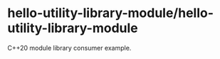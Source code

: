 # hello-utility-library-module/hello-utility-library-module

C++20 module library consumer example.
